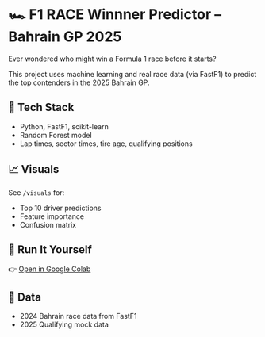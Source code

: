 # 🏎️ F1 RACE Winnner Predictor – Bahrain GP 2025

Ever wondered who might win a Formula 1 race before it starts?

This project uses machine learning and real race data (via FastF1) to predict the top contenders in the 2025 Bahrain GP.

## 🔧 Tech Stack
- Python, FastF1, scikit-learn
- Random Forest model
- Lap times, sector times, tire age, qualifying positions

## 📈 Visuals
See `/visuals` for:
- Top 10 driver predictions
- Feature importance
- Confusion matrix

## 🚀 Run It Yourself
👉 [Open in Google Colab](https://colab.research.google.com/drive/18WggYePGo6IptPlJg3IQG1v9AGwDyQ0T#scrollTo=aXoOgNQh95Bb)
## 📂 Data
- 2024 Bahrain race data from FastF1
- 2025 Qualifying mock data

